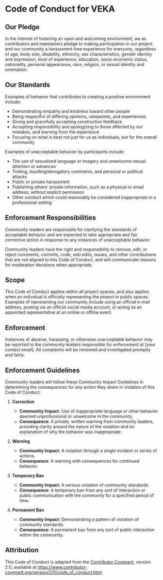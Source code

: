 # Code of Conduct for VEKA

## Our Pledge

In the interest of fostering an open and welcoming environment, we as contributors and maintainers pledge to making participation in our project and our community a harassment-free experience for everyone, regardless of age, body size, disability, ethnicity, sex characteristics, gender identity and expression, level of experience, education, socio-economic status, nationality, personal appearance, race, religion, or sexual identity and orientation.

## Our Standards

Examples of behavior that contributes to creating a positive environment include:

- Demonstrating empathy and kindness toward other people
- Being respectful of differing opinions, viewpoints, and experiences
- Giving and gracefully accepting constructive feedback
- Accepting responsibility and apologizing to those affected by our mistakes, and learning from the experience
- Focusing on what is best not just for us as individuals, but for the overall community

Examples of unacceptable behavior by participants include:

- The use of sexualized language or imagery and unwelcome sexual attention or advances
- Trolling, insulting/derogatory comments, and personal or political attacks
- Public or private harassment
- Publishing others' private information, such as a physical or email address, without explicit permission
- Other conduct which could reasonably be considered inappropriate in a professional setting

## Enforcement Responsibilities

Community leaders are responsible for clarifying the standards of acceptable behavior and are expected to take appropriate and fair corrective action in response to any instances of unacceptable behavior.

Community leaders have the right and responsibility to remove, edit, or reject comments, commits, code, wiki edits, issues, and other contributions that are not aligned to this Code of Conduct, and will communicate reasons for moderation decisions when appropriate.

## Scope

This Code of Conduct applies within all project spaces, and also applies when an individual is officially representing the project in public spaces. Examples of representing our community include using an official e-mail address, posting via an official social media account, or acting as an appointed representative at an online or offline event.

## Enforcement

Instances of abusive, harassing, or otherwise unacceptable behavior may be reported to the community leaders responsible for enforcement at [your contact email]. All complaints will be reviewed and investigated promptly and fairly.

## Enforcement Guidelines

Community leaders will follow these Community Impact Guidelines in determining the consequences for any action they deem in violation of this Code of Conduct:

1. **Correction**
   - **Community Impact**: Use of inappropriate language or other behavior deemed unprofessional or unwelcome in the community.
   - **Consequence**: A private, written warning from community leaders, providing clarity around the nature of the violation and an explanation of why the behavior was inappropriate.

2. **Warning**
   - **Community Impact**: A violation through a single incident or series of actions.
   - **Consequence**: A warning with consequences for continued behavior.

3. **Temporary Ban**
   - **Community Impact**: A serious violation of community standards.
   - **Consequence**: A temporary ban from any sort of interaction or public communication with the community for a specified period of time.

4. **Permanent Ban**
   - **Community Impact**: Demonstrating a pattern of violation of community standards.
   - **Consequence**: A permanent ban from any sort of public interaction within the community.

## Attribution

This Code of Conduct is adapted from the [Contributor Covenant](https://www.contributor-covenant.org), version 2.0, available at https://www.contributor-covenant.org/version/2/0/code_of_conduct.html.
